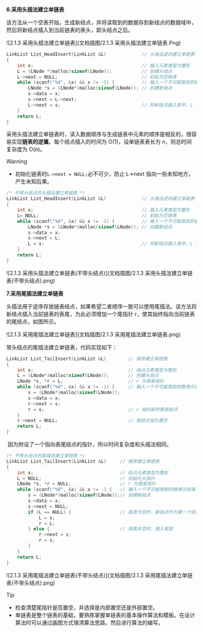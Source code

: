 **6.采用头插法建立单链表**

​    该方法从一个空表开始，生成新结点，并将读取到的数据存到新结点的数据域中，然后将新结点插入到当前链表的表头，即头结点之后。

![2.1.3 采用头插法建立单链表](文档插图/2.1.3 采用头插法建立单链表.Png)

```c++
LinkList List_HeadInsert(LinkList &L)             // 头插法逆向建立单链表
{
    int x;                                        // 插入元素类型为整形
    L = (LNode *)malloc(sizeof(LNode));           // 创建头结点
    L->next = NULL;                               // 初始为空链表
    while (scanf("%d", &x) && x != -1) {          // 输入一个不可能取到的数表示结束
        LNode *s = (LNode*)malloc(sizeof(LNode)); // 创建新结点
        s->data = x;
        s->next = L->next;
        L->next = s;                              // 将新结点插入表中，L 为头指针
    }
    return L;
}
```

​    采用头插法建立单链表时，读入数据顺序与生成链表中元素的顺序是相反的，很容易实现**链表的逆置**。每个结点插入的时间为 O(1)，设单链表表长为 n，则总时间复杂度为 O(n)。

> [!WARNING]
>
> * 初始化链表时`L->next = NULL;`必不可少，防止 L->next 指向一些未知地方，产生未知后果。

```c
/* 不带头结点的头插法建立单链表 */
LinkList List_HeadInsert(LinkList &L)             // 头插法逆向建立单链表
{
    int x;                                        // 插入元素类型为整形
    L= NULL;                                      // 初始为空链表
    while (scanf("%d", &x) && x != -1) {          // 输入一个不可能取到的数表示结束
        LNode *s = (LNode*)malloc(sizeof(LNode)); // 创建新结点
        s->data = x;
        s->next = L;
        L = s;                                    // 将新结点插入表中，L 为头指针
    }
    return L;
}
```

![2.1.3 采用头插法建立单链表(不带头结点)](文档插图/2.1.3 采用头插法建立单链表(不带头结点).png)

**7.采用尾插法建立单链表**

​    头插法用于逆序存放链表结点，如果希望二者顺序一致可以使用尾插法。该方法将新结点插入当前链表的表尾，为此必须增加一个尾指针 r，使其始终指向当前链表的尾结点，如图所示。

![2.1.3 采用尾插法建立单链表](文档插图/2.1.3 采用尾插法建立单链表.png)

带头结点的尾插法建立单链表，代码实现如下：

```c++
LinkList List_TailInsert(LinkList &L)        // 顺序建立单链表
{
    int x;                                   // 结点元素类型为整形
    L = (LNode*)malloc(sizeof(LNode));       // 创建头结点
    LNode *s, *r = L;                        // r 为表尾指针
    while (scanf("%d", &x) && x != -1) {     // 输入一个不可能取到的数表示结束
        s = (LNode*)malloc(sizeof(LNode));
        s->data = x;
        r->next = s;
        r = s;                               // r 指向新的表尾结点
    }
    r->next = NULL;                          // 尾结点指针置空
    return L;
}
```

​    因为附设了一个指向表尾结点的指针，所以时间复杂度和头插法相同。

```c++
/* 不带头结点的尾插法建立单链表 */
LinkList List_TailInsert(LinkList &L)     // 顺序建立单链表
{
    int x;                                // 结点元素类型为整形
    L = NULL;                             // 初始化头指针
    LNode *s, *r = NULL;                  // r 为表尾指针
    while (scanf("%d", &x) && x != -1 {   // 输入一个不可能取到的数表示结束
        s = (LNode*)malloc(sizeof(LNode));// 创建新结点
        s->data = x;
        s->next = NULL;
        if (L == NULL) {                  // 链表为空时，新结点作为第一个结点
            L = s;
            r = L;
        } else {                          // 链表非空时，插入尾部
            r->next = s;
            r = s;
        }
    }
    return L;
}
```

![2.1.3 采用尾插法建立单链表(不带头结点)](文档插图/2.1.3 采用尾插法建立单链表(不带头结点).png)

> [!TIP]
>
> * 检查清楚尾指针是否置空，并选择是内部置空还是外部置空。
> * 单链表是整个链表的基础，要熟练掌握单链表的基本操作算法和模板。在设计算法时可以通过画图方式理清算法思路，然后进行算法的编写。
